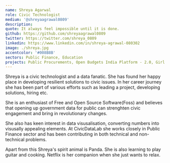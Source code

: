 ```yaml
---
name: Shreya Agarwal
role: Civic Technologist
medium: '@shreyaagrawal0809'
description:
quote: It always feel impossible until it is done.
github: https://github.com/shreyaagrawal0809
twitter: https://twitter.com/shreya_0809
linkedin: https://www.linkedin.com/in/shreya-agrawal-080302
image: ./shreya.jpg
accentcolor: '#008B8B'
sectors: Public Finance, Education
projects: Public Procurements, Open Budgets India Platform - 2.0, Girl Education and Spending Tracker, The State of FOSS in India Report
---
```


Shreya is a civic technologist and a data fanatic. She has found her happy place in developing resilient solutions to civic issues. In her career journey she has been part of various efforts such as leading a project, developing solutions, hiring etc.

She is an enthusiast of Free and Open Source Software(Foss) and believes that opening up government data for public can strenghten civic engagement and bring in revolutionary changes.

She also has keen interest in data visusalisation, converting numbers into visusally appealing elements. At CivicDataLab she works closely in Public Finance sector and has been contributing in both technical and non-technical problems.

Apart from this Shreya's spirit animal is Panda. She is also learning to play guitar and cooking. Netflix is her companion when she just wants to relax.
